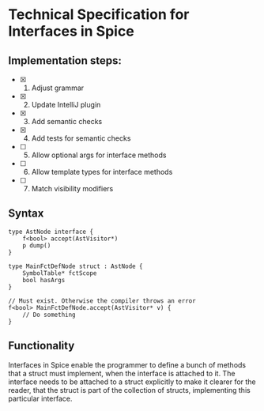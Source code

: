 # Technical Specification for Interfaces in Spice

## Implementation steps:

- [x] 1. Adjust grammar
- [x] 2. Update IntelliJ plugin
- [x] 3. Add semantic checks
- [x] 4. Add tests for semantic checks
- [ ] 5. Allow optional args for interface methods
- [ ] 6. Allow template types for interface methods
- [ ] 7. Match visibility modifiers

## Syntax

```spice
type AstNode interface {
    f<bool> accept(AstVisitor*)
    p dump()
}

type MainFctDefNode struct : AstNode {
    SymbolTable* fctScope
    bool hasArgs
}

// Must exist. Otherwise the compiler throws an error
f<bool> MainFctDefNode.accept(AstVisitor* v) {
    // Do something
}
```

## Functionality
Interfaces in Spice enable the programmer to define a bunch of methods that a struct must implement, when the interface is attached
to it. The interface needs to be attached to a struct explicitly to make it clearer for the reader, that the struct is part of the
collection of structs, implementing this particular interface.